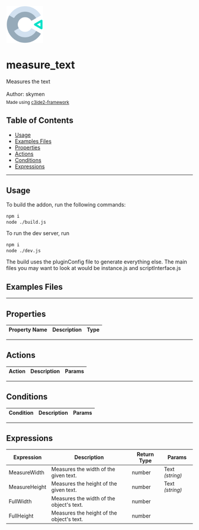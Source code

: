 <img src="./src/icon.svg" width="100" /><br>
# measure_text <br>
Measures the text <br>
<br>
Author: skymen <br>
<sub>Made using [c3ide2-framework](https://github.com/ConstructFund/c3ide2-framework) </sub><br>

## Table of Contents
- [Usage](#usage)
- [Examples Files](#examples-files)
- [Properties](#properties)
- [Actions](#actions)
- [Conditions](#conditions)
- [Expressions](#expressions)
---
## Usage
To build the addon, run the following commands:

```
npm i
node ./build.js
```

To run the dev server, run

```
npm i
node ./dev.js
```

The build uses the pluginConfig file to generate everything else.
The main files you may want to look at would be instance.js and scriptInterface.js

## Examples Files

---
## Properties
| Property Name | Description | Type |
| --- | --- | --- |


---
## Actions
| Action | Description | Params
| --- | --- | --- |


---
## Conditions
| Condition | Description | Params
| --- | --- | --- |


---
## Expressions
| Expression | Description | Return Type | Params
| --- | --- | --- | --- |
| MeasureWidth | Measures the width of the given text. | number | Text *(string)* <br> | 
| MeasureHeight | Measures the height of the given text. | number | Text *(string)* <br> | 
| FullWidth | Measures the width of the object's text. | number |  | 
| FullHeight | Measures the height of the object's text. | number |  | 

